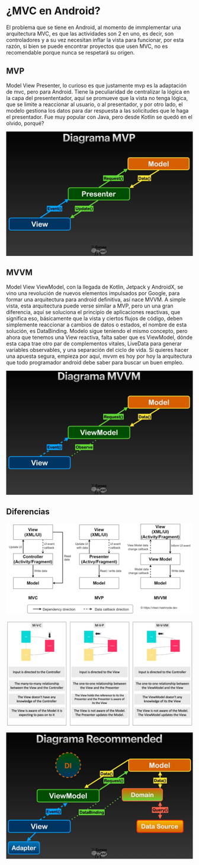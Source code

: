 # ¿MVC en Android?

El problema que se tiene en Android, al momento de immplementar una arquitectura MVC, es que las actividades son 2 en uno, es decir, son controladores y a su vez necesitan inflar la vista para funcionar, por esta razón, si bien se puede encontrar proyectos que usen MVC, no es recomendable porque nunca se respetará su origen.

## MVP

Model View Presenter, lo curioso es que justamente mvp es la adaptación de mvc, pero para Android. Tiene la peculiaridad de centralizar la lógica en la capa del presententador, aquí se promueve que la vista no tenga lógica, que se limite a reaccionar al usuario, o al presentador, y por otro lado, el modelo gestiona los datos para dar respuesta a las solicitudes que le haga el presentador. Fue muy popular con Java, pero desde Kotlin se quedó en el olvido, porqué?

![alt text](image.png)


## MVVM

Model View ViewModel, con la llegada de Kotlin, Jetpack y AndroidX, se vino una revolución de nuevos elementos impulsados por Google, para formar una arquitectura para android definitiva, así nace MVVM. A simple vista, esta arquitectura puede verse similar a MVP, pero un una gran diferencia, aquí se soluciona el principio de aplicaciones reactivas, que significa eso, básicamente que la vista y ciertos flujos de código, deben simplemente reaccionar a cambios de datos o estados, el nombre de esta solución, es DataBinding. Modelo sigue teniendo el mismo concepto, pero ahora que tenemos una View reactiva, falta saber que es ViewModel, dónde esta capa trae otro par de complementos vitales, LiveData para generar variables observables, y una separación del ciclo de vida. Si quieres hacer una apuesta segura, empieza por aquí, mvvm es hoy por hoy la arquitectura que todo programador android debe saber para buscar un buen empleo.

![alt text](image-1.png)


## Diferencias

![alt text](image-2.png)

![alt text](image-3.png)

![alt text](image-4.png)